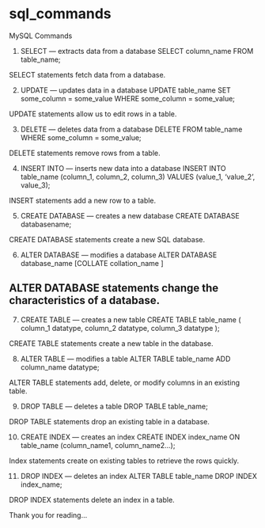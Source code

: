 # sql_commands
MySQL Commands
1. SELECT — extracts data from a database
SELECT column_name
FROM table_name;

SELECT statements fetch data from a database.

2. UPDATE — updates data in a database
UPDATE table_name
SET some_column = some_value
WHERE some_column = some_value;

UPDATE statements allow us to edit rows in a table.

3. DELETE — deletes data from a database
DELETE FROM table_name
WHERE some_column = some_value;

DELETE statements remove rows from a table.

4. INSERT INTO — inserts new data into a database
INSERT INTO table_name (column_1, column_2, column_3)
VALUES (value_1, ‘value_2’, value_3);

INSERT statements add a new row to a table.

5. CREATE DATABASE — creates a new database
CREATE DATABASE databasename;

CREATE DATABASE statements create a new SQL database.

6. ALTER DATABASE — modifies a database
ALTER DATABASE database_name
[COLLATE collation_name ]

ALTER DATABASE statements change the characteristics of a database.
-
7. CREATE TABLE — creates a new table
CREATE TABLE table_name (
column_1 datatype,
column_2 datatype,
column_3 datatype
);

CREATE TABLE statements create a new table in the database.

8. ALTER TABLE — modifies a table
ALTER TABLE table_name
ADD column_name datatype;

ALTER TABLE statements add, delete, or modify columns in an existing table.

9. DROP TABLE — deletes a table
DROP TABLE table_name;

DROP TABLE statements drop an existing table in a database.

10. CREATE INDEX — creates an index
CREATE INDEX index_name
ON table_name (column_name1, column_name2…);

Index statements create on existing tables to retrieve the rows quickly.

11. DROP INDEX — deletes an index
ALTER TABLE table_name
DROP INDEX index_name;

DROP INDEX statements delete an index in a table.

Thank you for reading...
